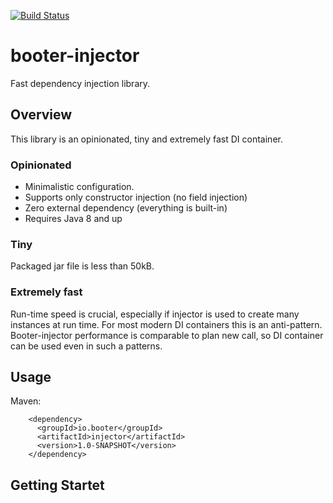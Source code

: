 [![Build Status](https://travis-ci.org/siy/booter-injector.svg?branch=master)](https://travis-ci.org/siy/booter-injector)
# booter-injector
Fast dependency injection library.

## Overview
This library is an opinionated, tiny and extremely fast DI container.

### Opinionated

- Minimalistic configuration.
- Supports only constructor injection (no field injection)
- Zero external dependency (everything is built-in)
- Requires Java 8 and up

### Tiny

Packaged jar file is less than 50kB.

### Extremely fast

Run-time speed is crucial, especially if injector is used to create many instances at run time. 
For most modern DI containers this is an anti-pattern. Booter-injector performance is comparable 
to plan new call, so DI container can be used even in such a patterns.

## Usage

Maven:
~~~~
    <dependency>
      <groupId>io.booter</groupId>
      <artifactId>injector</artifactId>
      <version>1.0-SNAPSHOT</version>
    </dependency>
~~~~

## Getting Startet

